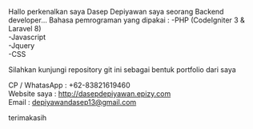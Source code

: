 Hallo perkenalkan saya Dasep Depiyawan saya seorang Backend developer... 
Bahasa pemrograman yang dipakai :
-PHP  (CodeIgniter 3 & Laravel 8) <br>
-Javascript <br>
-Jquery <br>
-CSS <br>

Silahkan kunjungi repository git ini sebagai bentuk portfolio dari saya <br>

CP / WhatasApp : +62-83821619460 <br>
Website saya : http://dasepdepiyawan.epizy.com <br>
Email   : depiyawandasep13@gmail.com <br>

terimakasih

